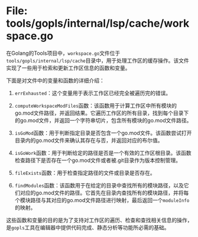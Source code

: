 # File: tools/gopls/internal/lsp/cache/workspace.go

在Golang的Tools项目中，`workspace.go`文件位于`tools/gopls/internal/lsp/cache`目录中，用于处理工作区的缓存操作。该文件实现了一些用于检索和更新工作区信息的函数和变量。

下面是对文件中的变量和函数的详细介绍：

1. `errExhausted`：这个变量用于表示工作区已经完全被遍历完的错误。

2. `computeWorkspaceModFiles`函数：该函数用于计算工作区中所有模块的go.mod文件路径，并返回结果。它遍历工作区的所有目录，找到每个目录下的go.mod文件，并返回一个字符串切片，包含所有模块的go.mod文件路径。

3. `isGoMod`函数：用于判断指定目录是否包含一个go.mod文件。该函数尝试打开目录内的go.mod文件来确认其存在与否，并返回对应的布尔值。

4. `isGoWork`函数：用于判断给定的路径是否是一个有效的工作区根目录。该函数检查路径下是否存在一个go.mod文件或者被.git目录作为版本控制管理。

5. `fileExists`函数：用于检查指定路径的文件或目录是否存在。

6. `findModules`函数：该函数用于在给定的目录中查找所有的模块路径，以及它们对应的go.mod文件的路径。它首先在目录内查找所有的模块路径，并将每个模块路径与其对应的go.mod文件路径进行映射，最后返回一个`moduleInfo`的映射。

这些函数和变量的目的是为了支持对工作区的遍历、检查和查找相关信息的操作，是`gopls`工具在编辑器中提供代码完成、静态分析等功能所必需的基础。

